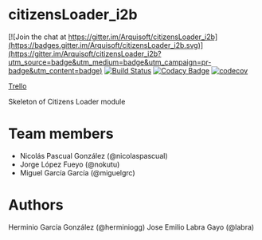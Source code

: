 # citizensLoader_i2b

[![Join the chat at https://gitter.im/Arquisoft/citizensLoader_i2b](https://badges.gitter.im/Arquisoft/citizensLoader_i2b.svg)](https://gitter.im/Arquisoft/citizensLoader_i2b?utm_source=badge&utm_medium=badge&utm_campaign=pr-badge&utm_content=badge)
[![Build Status](https://travis-ci.org/Arquisoft/citizensLoader_i2b.svg?branch=master)](https://travis-ci.org/Arquisoft/citizensLoader_i2b)
[![Codacy Badge](https://api.codacy.com/project/badge/Grade/e680327c40a44a6b8378a8171066e341)](https://www.codacy.com/app/jelabra/citizensLoader_i2b?utm_source=github.com&utm_medium=referral&utm_content=Arquisoft/citizensLoader_i2b&utm_campaign=badger)
[![codecov](https://codecov.io/gh/Arquisoft/citizensLoader_i2b/branch/master/graph/badge.svg)](https://codecov.io/gh/Arquisoft/citizensLoader_i2b)

[Trello](https://trello.com/b/iNAVduNw)

Skeleton of Citizens Loader module

# Team members
* Nicolás Pascual González (@nicolaspascual)
* Jorge López Fueyo (@nokutu)
* Miguel García García (@miguelgrc)

# Authors

Herminio García González (@herminiogg)
Jose Emilio Labra Gayo (@labra)
